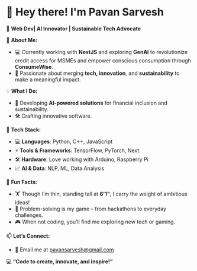 # 👋 Hey there! I'm **Pavan Sarvesh**  

🚀 **Web Dev| AI Innovator | Sustainable Tech Advocate**  

🌟 **About Me:**  
- 💻 Currently working with **NextJS** and exploring **GenAI** to revolutionize credit access for MSMEs and empower conscious consumption through **ConsumeWise**.  
- 🎯 Passionate about merging **tech, innovation**, and **sustainability** to make a meaningful impact.  

💡 **What I Do:**  
- 🧠 Developing **AI-powered solutions** for financial inclusion and sustainability.  
- 🛠️ Crafting innovative software.  

🌈 **Tech Stack:**  
- 💻 **Languages**: Python, C++, JavaScript  
- ⚡ **Tools & Frameworks**: TensorFlow, PyTorch, Next
- 🛠️ **Hardware**: Love working with Arduino, Raspberry Pi  
- 📈 **AI & Data**: NLP, ML, Data Analysis  

🎨 **Fun Facts:**  
- 🏋️ Though I’m thin, standing tall at **6'1"**, I carry the weight of ambitious ideas!  
- 🧩 Problem-solving is my game – from hackathons to everyday challenges.  
- 🎮 When not coding, you’ll find me exploring new tech or gaming.  

📫 **Let’s Connect:**   
- 📧 Email me at [pavansarvesh@gmail.com](mailto:pavansarvesh@gmail.com)  

💻 **“Code to create, innovate, and inspire!”**  
